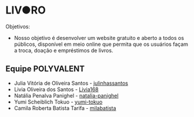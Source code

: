 # LIV●RO
Objetivos:
- Nosso objetivo é desenvolver um website gratuito e aberto a todos os públicos, disponível em meio online que permita que os usuários façam a troca, doação e empréstimos de livros.

## Equipe POLYVALENT
- Julia Vitória de Oliveira Santos - [julinhassantos](https://github.com/julinhassantos)
- Livia Oliveira dos Santos - [Livia168](https://github.com/Livivia168)
- Natália Penalva Panighel - [natalia-panighel](https://github.com/natalia-panighel)
- Yumi Scheiblich Tokuo - [yumi-tokuo](https://github.com/yumi-tokuo)
- Camila Roberta Batista Tarifa - [milabatista](https://github.com/milabatista)
